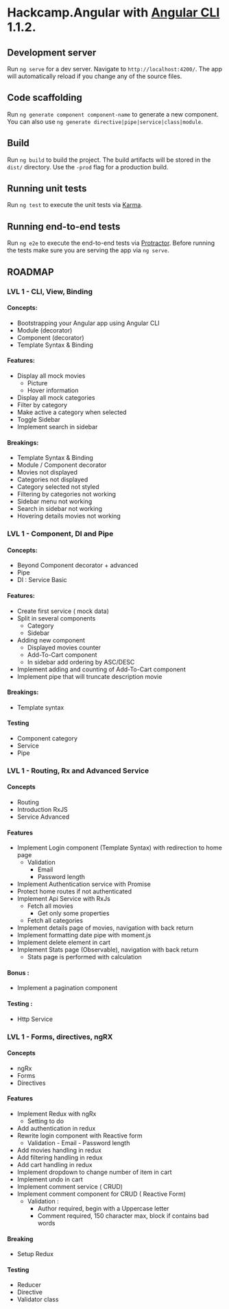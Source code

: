 # Hackcamp.Angular  with [Angular CLI](https://github.com/angular/angular-cli)  1.1.2.

## Development server

Run `ng serve` for a dev server. Navigate to `http://localhost:4200/`. The app will automatically reload if you change any of the source files.

## Code scaffolding

Run `ng generate component component-name` to generate a new component. You can also use `ng generate directive|pipe|service|class|module`.

## Build

Run `ng build` to build the project. The build artifacts will be stored in the `dist/` directory. Use the `-prod` flag for a production build.

## Running unit tests

Run `ng test` to execute the unit tests via [Karma](https://karma-runner.github.io).

## Running end-to-end tests

Run `ng e2e` to execute the end-to-end tests via [Protractor](http://www.protractortest.org/).
Before running the tests make sure you are serving the app via `ng serve`.


## ROADMAP

### LVL 1 - CLI, View, Binding

#### Concepts:
   - Bootstrapping your Angular app using Angular CLI
   - Module (decorator)
   - Component (decorator)
   - Template Syntax & Binding

#### Features:

  - Display all mock movies
    - Picture
    - Hover information
  - Display all mock categories
  - Filter by category
  - Make active a category when selected
  - Toggle Sidebar
  - Implement search in sidebar
  
#### Breakings:
  - Template Syntax & Binding
  - Module / Component decorator 
  - Movies not displayed
  - Categories not displayed
  - Category selected not styled
  - Filtering by categories not working
  - Sidebar menu not working
  - Search in sidebar not working
  - Hovering details movies not working
  

### LVL 1 - Component, DI and Pipe

#### Concepts:
   - Beyond Component decorator + advanced
   - Pipe
   - DI : Service Basic
   
#### Features:
  
  - Create first service ( mock data)
  - Split in several components
    - Category
    - Sidebar
  - Adding new component
    - Displayed movies counter
    - Add-To-Cart component
    - In sidebar add ordering by ASC/DESC 
  - Implement adding and counting of Add-To-Cart component
  - Implement pipe that will truncate description movie

#### Breakings:
  - Template syntax 

#### Testing
  - Component category
  - Service
  - Pipe


### LVL 1 - Routing, Rx and Advanced Service

#### Concepts
  - Routing
  - Introduction RxJS
  - Service Advanced
  
#### Features

  - Implement Login component (Template Syntax) with redirection to home page
    - Validation 
       - Email
       - Password length
  - Implement  Authentication service with Promise
  - Protect home routes if not authenticated
  - Implement Api Service with RxJs
    - Fetch all movies
      - Get only some properties
    - Fetch all categories
  - Implement details page of movies, navigation with back return  
  - Implement formatting date pipe with moment.js
  - Implement delete element in cart 
  - Implement Stats page (Observable), navigation with back return 
    - Stats page is performed with calculation
  
#### Bonus : 
  - Implement a pagination component

#### Testing : 

  - Http Service

### LVL 1 - Forms, directives, ngRX

#### Concepts
   - ngRx
   - Forms
   - Directives
   
#### Features

  - Implement Redux with ngRx
    - Setting to do
  - Add authentication in redux
  - Rewrite login component with Reactive form
    - Validation 
           - Email
           - Password length
  - Add movies handling in redux
  - Add filtering handling in redux
  - Add cart handling in redux
  - Implement dropdown to change number of item in cart
  - Implement undo in cart
  - Implement comment service ( CRUD)
  - Implement comment component for CRUD ( Reactive Form)
    - Validation :
      - Author required, begin with a Uppercase letter
      - Comment required, 150 character max, block if contains bad words
 
#### Breaking
  - Setup Redux
    
#### Testing
  - Reducer
  - Directive
  - Validator class
